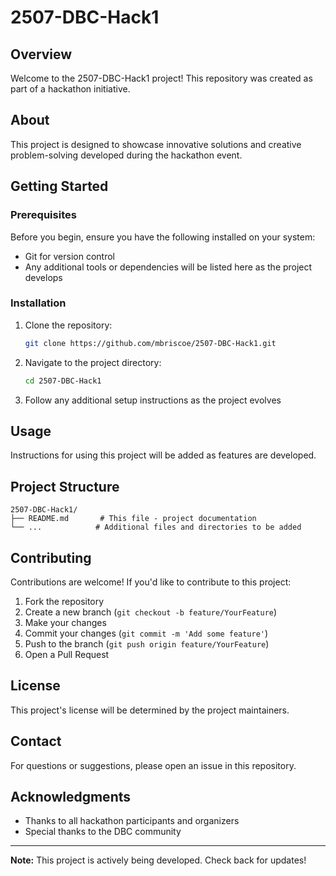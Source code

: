 # 2507-DBC-Hack1

## Overview

Welcome to the 2507-DBC-Hack1 project! This repository was created as part of a hackathon initiative.

## About

This project is designed to showcase innovative solutions and creative problem-solving developed during the hackathon event.

## Getting Started

### Prerequisites

Before you begin, ensure you have the following installed on your system:
- Git for version control
- Any additional tools or dependencies will be listed here as the project develops

### Installation

1. Clone the repository:
   ```bash
   git clone https://github.com/mbriscoe/2507-DBC-Hack1.git
   ```

2. Navigate to the project directory:
   ```bash
   cd 2507-DBC-Hack1
   ```

3. Follow any additional setup instructions as the project evolves

## Usage

Instructions for using this project will be added as features are developed.

## Project Structure

```
2507-DBC-Hack1/
├── README.md       # This file - project documentation
└── ...            # Additional files and directories to be added
```

## Contributing

Contributions are welcome! If you'd like to contribute to this project:

1. Fork the repository
2. Create a new branch (`git checkout -b feature/YourFeature`)
3. Make your changes
4. Commit your changes (`git commit -m 'Add some feature'`)
5. Push to the branch (`git push origin feature/YourFeature`)
6. Open a Pull Request

## License

This project's license will be determined by the project maintainers.

## Contact

For questions or suggestions, please open an issue in this repository.

## Acknowledgments

- Thanks to all hackathon participants and organizers
- Special thanks to the DBC community

---

**Note:** This project is actively being developed. Check back for updates!